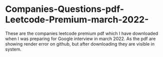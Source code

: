 # Companies-Questions-pdf-Leetcode-Premium-march-2022-

These are the companies leetcode premium pdf which I have downloaded when I was preparing for Google interview in march 2022.
As the pdf are showing render error on github, but after downloading they are visible in system. 
